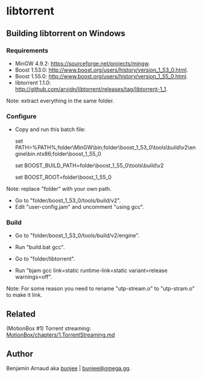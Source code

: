 # libtorrent

## Building libtorrent on Windows

### Requirements

- MinGW 4.9.2: https://sourceforge.net/projects/mingw.
- Boost 1.53.0: http://www.boost.org/users/history/version_1_53_0.html.
- Boost 1.55.0: http://www.boost.org/users/history/version_1_55_0.html.
- libtorrent 1.1.0: http://github.com/arvidn/libtorrent/releases/tag/libtorrent-1_1.

Note: extract everything in the same folder.


### Configure

- Copy and run this batch file:

    set PATH=%PATH%;folder\MinGW\bin;folder\boost_1_53_0\tools\build\v2\engine\bin.ntx86;folder\boost_1_55_0

    set BOOST_BUILD_PATH=folder\boost_1_55_0\tools\build\v2

    set BOOST_ROOT=folder\boost_1_55_0

Note: replace "folder" with your own path.

- Go to "folder/boost_1_53_0/tools/build/v2".
- Edit "user-config.jam" and uncomment "using gcc".


### Build

- Go to "folder/boost_1_53_0/tools/build/v2/engine".
- Run "build.bat gcc".

- Go to "folder/libtorrent".
- Run "bjam gcc link=static runtime-link=static variant=release warnings=off".

Note: For some reason you need to rename "utp-stream.o" to "utp-stram.o" to make it link.


## Related

(MotionBox #1) Torrent streaming: [MotionBox/chapters/1.TorrentStreaming.md](../MotionBox/chapters/1.TorrentStreaming.md)


## Author

Benjamin Arnaud aka [bunjee](http://bunjee.me) | <bunjee@omega.gg>.
